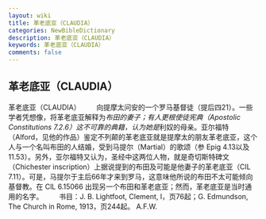 ```yaml
---
layout: wiki
title: 革老底亚（CLAUDIA）
categories: NewBibleDictionary
description: 革老底亚（CLAUDIA）
keywords: 革老底亚（CLAUDIA）
comments: false
---
```


## 革老底亚（CLAUDIA）



革老底亚（CLAUDIA）
　　向提摩太问安的一个罗马基督徒（提后四21）。一些学者凭想像，将革老底亚解释为*布田的妻子；有人更根使徒宪典（Apostolic Constitutions 7.2.6）这不可靠的典籍，认为她是*利奴的母亲。亚尔福特（Alford，见他的作品）鉴定不列颠的革老底亚就是提摩太的朋友革老底亚，这个人与一个名叫布田的人结婚，受到马提尔（Martial）的歌颂（参 Epig 4.13以及11.53）。另外，亚尔福特又认为，圣经中这两位人物，就是奇切斯特碑文（Chichester inscription）上据说提到的布田及可能是他妻子的革老底亚（ClL
7.11）。可是，马提尔于主后66年才来到罗马，这意味他所说的布田不太可能倾向基督教。在 ClL 6.15066 出现另一个布田和革老底亚；然而，革老底亚是当时通用的名字。
　　书目：J. B. Lightfoot, Clement, I，页76起；G. Edmundson, The Church in Rome, 1913，页244起。
A.F.W.



